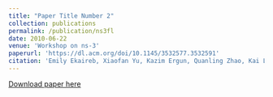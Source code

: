 ```yaml
---
title: "Paper Title Number 2"
collection: publications
permalink: /publication/ns3fl
date: 2010-06-22
venue: 'Workshop on ns-3'
paperurl: 'https://dl.acm.org/doi/10.1145/3532577.3532591'
citation: 'Emily Ekaireb, Xiaofan Yu, Kazim Ergun, Quanling Zhao, Kai Lee, Muhammad Huzaifa, Tajana Rosing, "ns3-fl: Simulating Federated Learning with ns-3" - Workshop on ns-3 (WNS3), 2022'
---
```


[Download paper here](https://quanlingzhao.github.io/website/files/ns3fl.pdf)
